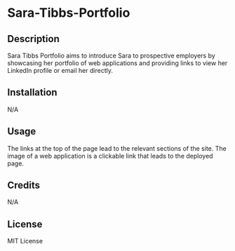 # Sara-Tibbs-Portfolio

## Description

Sara Tibbs Portfolio aims to introduce Sara to prospective employers by showcasing her portfolio of web applications and providing links to view her LinkedIn profile or email her directly.

## Installation

N/A

## Usage

The links at the top of the page lead to the relevant sections of the site. The image of a web application is a clickable link that leads to the deployed page.

## Credits

N/A

## License

MIT License

